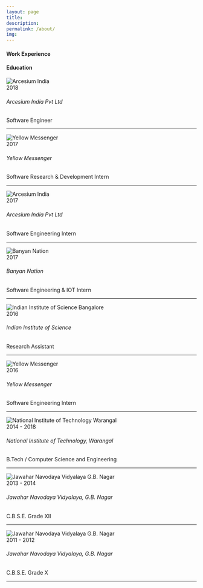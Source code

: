 ```yaml
--- 
layout: page 
title:
description:
permalink: /about/ 
img: 
--- 
```


<link rel="stylesheet" href="https://architkansal.github.io/bootstrap/css/bootstrap.min.css">
<link rel="stylesheet" type="text/css" href="{{ site.baseurl }}/about.css" />
<!-- <script src="https://architkansal.github.io/bootstrap/js/bootstrap.min.js"></script> -->
<div class="row">
<div class="col-sm-6">
<h4 class="uppercase mb40 mb-xs-24"> Work Experience</h4>
</div>
<div class="col-sm-6">
<h4 class="uppercase mb40 mb-xs-24"> Education</h4>
</div>
</div>

<div class="row">

<div class="col-md-6 col-sm-10">

<div class="row">
<div class="col-md-2">
<img src="https://architkansal.github.io/images/arcesium.png" alt="Arcesium India">
</div>
<div class="col-md-10">
<span class="pull-right fade-1-4">2018</span>
<h6 class="uppercase mb0">Arcesium India Pvt Ltd</h6>
<span class="fade-half inline-block mb24">Software Engineer</span>
</div>
<hr class="fade-3-4">
</div>

<div div class="row">
<div class="col-md-2">
<img src="https://architkansal.github.io/images/yellowmessenger.png" alt="Yellow Messenger">
</div>
<div class="col-md-10">
<span class="pull-right fade-1-4">2017</span>
<h6 class="uppercase mb0">Yellow Messenger</h6>
<span class="fade-half inline-block mb24">Software Research & Development Intern </span>
</div>
<hr class="fade-3-4">
</div>

<div div class="row">
<div class="col-md-2">
<img src="https://architkansal.github.io/images/arcesium.png" alt="Arcesium India">
</div>
<div class="col-md-10">
<span class="pull-right fade-1-4">2017</span>
<h6 class="uppercase mb0">Arcesium India Pvt Ltd</h6>
<span class="fade-half inline-block mb24">Software Engineering Intern </span>
</div>
<hr class="fade-3-4">
</div>


<div div class="row">
<div class="col-md-2">
<img src="https://architkansal.github.io/images/banyannation.png" alt="Banyan Nation">
</div>
<div class="col-md-10">
<span class="pull-right fade-1-4">2017</span>
<h6 class="uppercase mb0">Banyan Nation</h6>
<span class="fade-half inline-block mb24">Software Engineering & IOT Intern </span>
</div>
<hr class="fade-3-4">
</div>

<div div class="row">
<div class="col-md-2">
<img src="https://architkansal.github.io/images/iisc.png" alt="Indian Institute of Science Bangalore">
</div>
<div class="col-md-10">
<span class="pull-right fade-1-4">2016</span>
<h6 class="uppercase mb0">Indian Institute of Science</h6>
<span class="fade-half inline-block mb24">Research Assistant </span>
</div>
<hr class="fade-3-4">
</div>

<div div class="row">
<div class="col-md-2">
<img src="https://architkansal.github.io/images/yellowmessenger.png" alt="Yellow Messenger">
</div>
<div class="col-md-10">
<span class="pull-right fade-1-4">2016</span>
<h6 class="uppercase mb0">Yellow Messenger</h6>
<span class="fade-half inline-block mb24">Software Engineering Intern </span>
</div>
<hr class="fade-3-4">
</div>

</div>

<div class="col-md-6 col-sm-10">

<div div class="row">
<div class="col-md-2">
<img src="https://architkansal.github.io/images/nitw.png" alt="National Institute of Technology Warangal">
</div>
<div class="col-md-10">
<span class="pull-right fade-1-4">2014 - 2018</span>
<h6 class="uppercase mb0">National Institute of Technology, Warangal</h6>
<span class="fade-half inline-block mb24">B.Tech / Computer Science and Engineering</span>
</div>
<hr class="fade-3-4">
</div>

<div div class="row">
<div class="col-md-2">
<img src="https://architkansal.github.io/images/jnv.jpg" alt="Jawahar Navodaya Vidyalaya G.B. Nagar">
</div>
<div class="col-md-10">
<span class="pull-right fade-1-4">2013 - 2014</span>
<h6 class="uppercase mb0">Jawahar Navodaya Vidyalaya, G.B. Nagar</h6>
<span class="fade-half inline-block mb24">C.B.S.E. Grade XII</span>
</div>
<hr class="fade-3-4">
</div>

<div div class="row">
<div class="col-md-2">
<img src="https://architkansal.github.io/images/jnv.jpg" alt="Jawahar Navodaya Vidyalaya G.B. Nagar">
</div>
<div class="col-md-10">
<span class="pull-right fade-1-4">2011 - 2012</span>
<h6 class="uppercase mb0">Jawahar Navodaya Vidyalaya, G.B. Nagar</h6>
<span class="fade-half inline-block mb24">C.B.S.E. Grade X</span>
</div>
<hr class="fade-3-4">
</div>

</div>

</div>


